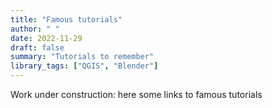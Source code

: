 ```yaml
---
title: "Famous tutorials"
author: " "
date: 2022-11-29
draft: false
summary: "Tutorials to remember"
library_tags: ["QGIS", "Blender"]
---
```

Work under construction: here some links to famous tutorials